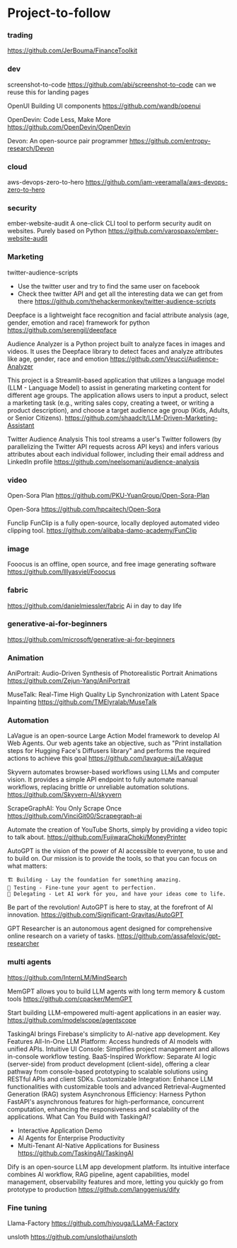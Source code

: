 # Project-to-follow

### trading
https://github.com/JerBouma/FinanceToolkit

### dev
screenshot-to-code
https://github.com/abi/screenshot-to-code
can we reuse this for landing pages

OpenUI
Building UI components
https://github.com/wandb/openui

OpenDevin: Code Less, Make More
https://github.com/OpenDevin/OpenDevin

Devon: An open-source pair programmer
https://github.com/entropy-research/Devon



### cloud
aws-devops-zero-to-hero
https://github.com/iam-veeramalla/aws-devops-zero-to-hero

### security
ember-website-audit 
A one-click CLI tool to perform security audit on websites. Purely based on Python
https://github.com/varospaxo/ember-website-audit

### Marketing
twitter-audience-scripts 
* Use the twitter user and try to find the same user on facebook
* Check thee twitter API and get all the interesting data we can get from there
https://github.com/thehackermonkey/twitter-audience-scripts

Deepface is a lightweight face recognition and facial attribute analysis (age, gender, emotion and race) framework for python
https://github.com/serengil/deepface

Audience Analyzer is a Python project built to analyze faces in images and videos. It uses the Deepface library to detect faces and analyze attributes like age, gender, race and emotion
https://github.com/Veucci/Audience-Analyzer

This project is a Streamlit-based application that utilizes a language model (LLM - Language Model) to assist in generating marketing content for different age groups. The application allows users to input a product, select a marketing task (e.g., writing sales copy, creating a tweet, or writing a product description), and choose a target audience age group (Kids, Adults, or Senior Citizens).
https://github.com/shaadclt/LLM-Driven-Marketing-Assistant

Twitter Audience Analysis
This tool streams a user's Twitter followers (by parallelizing the Twitter API requests across API keys) and infers various attributes about each individual follower, including their email address and LinkedIn profile
https://github.com/neelsomani/audience-analysis

### video
Open-Sora Plan
https://github.com/PKU-YuanGroup/Open-Sora-Plan

Open-Sora
https://github.com/hpcaitech/Open-Sora

Funclip
FunClip is a fully open-source, locally deployed automated video clipping tool.
https://github.com/alibaba-damo-academy/FunClip

### image
Fooocus is an offline, open source, and free image generating software 
https://github.com/lllyasviel/Fooocus


### fabric
https://github.com/danielmiessler/fabric
Ai in day to day life

### generative-ai-for-beginners
https://github.com/microsoft/generative-ai-for-beginners

### Animation
AniPortrait: Audio-Driven Synthesis of Photorealistic Portrait Animations
https://github.com/Zejun-Yang/AniPortrait

MuseTalk: Real-Time High Quality Lip Synchronization with Latent Space Inpainting 
https://github.com/TMElyralab/MuseTalk

### Automation


LaVague is an open-source Large Action Model framework to develop AI Web Agents.
Our web agents take an objective, such as "Print installation steps for Hugging Face's Diffusers library" and performs the required actions to achieve this goal
https://github.com/lavague-ai/LaVague

Skyvern automates browser-based workflows using LLMs and computer vision. It provides a simple API endpoint to fully automate manual workflows, replacing brittle or unreliable automation solutions.
https://github.com/Skyvern-AI/skyvern

ScrapeGraphAI: You Only Scrape Once
https://github.com/VinciGit00/Scrapegraph-ai

Automate the creation of YouTube Shorts, simply by providing a video topic to talk about.
https://github.com/FujiwaraChoki/MoneyPrinter

AutoGPT is the vision of the power of AI accessible to everyone, to use and to build on. Our mission is to provide the tools, so that you can focus on what matters:

    🏗️ Building - Lay the foundation for something amazing.
    🧪 Testing - Fine-tune your agent to perfection.
    🤝 Delegating - Let AI work for you, and have your ideas come to life.

Be part of the revolution! AutoGPT is here to stay, at the forefront of AI innovation.
https://github.com/Significant-Gravitas/AutoGPT

GPT Researcher is an autonomous agent designed for comprehensive online research on a variety of tasks.
https://github.com/assafelovic/gpt-researcher

### multi agents

https://github.com/InternLM/MindSearch

MemGPT allows you to build LLM agents with long term memory & custom tools
https://github.com/cpacker/MemGPT

Start building LLM-empowered multi-agent applications in an easier way.
https://github.com/modelscope/agentscope

TaskingAI brings Firebase's simplicity to AI-native app development.
Key Features
    All-In-One LLM Platform: Access hundreds of AI models with unified APIs.
    Intuitive UI Console: Simplifies project management and allows in-console workflow testing.
    BaaS-Inspired Workflow: Separate AI logic (server-side) from product development (client-side), offering a clear pathway from console-based prototyping to scalable solutions using RESTful APIs and client SDKs.
    Customizable Integration: Enhance LLM functionalities with customizable tools and advanced Retrieval-Augmented Generation (RAG) system
    Asynchronous Efficiency: Harness Python FastAPI's asynchronous features for high-performance, concurrent computation, enhancing the responsiveness and scalability of the applications.
What Can You Build with TaskingAI?
* Interactive Application Demo
* AI Agents for Enterprise Productivity
* Multi-Tenant AI-Native Applications for Business
https://github.com/TaskingAI/TaskingAI

Dify is an open-source LLM app development platform. Its intuitive interface combines AI workflow, RAG pipeline, agent capabilities, model management, observability features and more, letting you quickly go from prototype to production
https://github.com/langgenius/dify

### Fine tuning

Llama-Factory
https://github.com/hiyouga/LLaMA-Factory

unsloth
https://github.com/unslothai/unsloth
